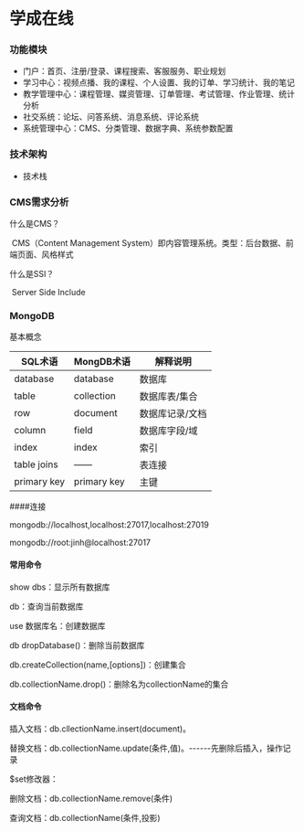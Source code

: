 # 学成在线

### 功能模块

+ 门户：首页、注册/登录、课程搜索、客服服务、职业规划
+ 学习中心：视频点播、我的课程、个人设置、我的订单、学习统计、我的笔记
+ 教学管理中心：课程管理、媒资管理、订单管理、考试管理、作业管理、统计分析
+ 社交系统：论坛、问答系统、消息系统、评论系统
+ 系统管理中心：CMS、分类管理、数据字典、系统参数配置

### 技术架构

+ 技术栈

### CMS需求分析

什么是CMS？

​	CMS（Content Management System）即内容管理系统。类型：后台数据、前端页面、风格样式

什么是SSI？

​	Server Side Include

### MongoDB

基本概念

| SQL术语     | MongDB术语  | 解释说明        |
| ----------- | ----------- | --------------- |
| database    | database    | 数据库          |
| table       | collection  | 数据库表/集合   |
| row         | document    | 数据库记录/文档 |
| column      | field       | 数据库字段/域   |
| index       | index       | 索引            |
| table joins | ——          | 表连接          |
| primary key | primary key | 主键            |

####连接

mongodb://localhost,localhost:27017,localhost:27019

mongodb://root:jinh@localhost:27017

#### 常用命令

show dbs：显示所有数据库

db：查询当前数据库

use  数据库名：创建数据库

db dropDatabase()：删除当前数据库

db.createCollection(name,[options])：创建集合

db.collectionName.drop()：删除名为collectionName的集合

#### 文档命令

插入文档：db.cllectionName.insert(document)。

替换文档：db.collectionName.update(条件,值)。------先删除后插入，操作记录

$set修改器：

删除文档：db.collectionName.remove(条件)

查询文档：db.collectionName(条件,投影)